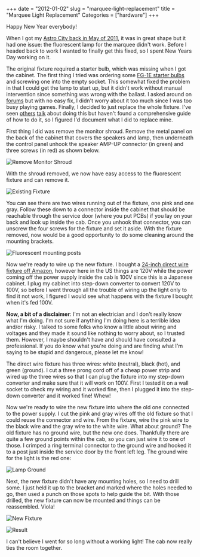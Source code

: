 +++
date = "2012-01-02"
slug = "marquee-light-replacement"
title = "Marquee Light Replacement"
Categories = ["hardware"]
+++

Happy New Year everybody!

When I got my [Astro City back in May of 2011](/blog/2011/05/sega-astro-city/), it was in great shape but it had one issue: the fluorescent lamp for the marquee didn't work. Before I headed back to work I wanted to finally get this fixed, so I spent New Years Day working on it.

The original fixture required a starter bulb, which was missing when I got the cabinet. The first thing I tried was ordering some [FG-1E starter bulbs](http://www.bulbconnection.com/ViewSIMItem/bcrw/simid/3677/item.html) and screwing one into the empty socket. This somewhat fixed the problem in that I could get the lamp to start up, but it didn't work without manual intervention since something was wrong with the ballast. I asked around on [forums](http://shmups.system11.org/viewtopic.php?f=6&t=36865) but with no easy fix, I didn't worry about it too much since I was too busy playing games.  Finally, I decided to just replace the whole fixture. I've seen [others](http://forum.arcadeotaku.com/viewtopic.php?f=3&t=5691) [talk](http://forum.arcadeotaku.com/viewtopic.php?f=3&t=15564) about doing this but haven't found a comprehensive guide of how to do it, so I figured I'd document what I did to replace mine.

First thing I did was remove the monitor shroud. Remove the metal panel on the back of the cabinet that covers the speakers and lamp, then underneath the control panel unhook the speaker AMP-UP connector (in green) and three screws (in red) as shown below.

![Remove Monitor Shroud](/images/IMG_18791.jpg)

With the shroud removed, we now have easy access to the fluorescent fixture and can remove it.

![Existing Fixture](/images/IMG_18621.jpg)

You can see there are two wires running out of the fixture, one pink and one gray.  Follow these down to a connector inside the cabinet that should be reachable through the service door (where you put PCBs) if you lay on your back and look up inside the cab.  Once you unhook that connector, you can unscrew the four screws for the fixture and set it aside.  With the fixture removed, now would be a good opportunity to do some cleaning around the mounting brackets.

![Fluorescent mounting posts](/images/IMG_1869.jpg)

Now we're ready to wire up the new fixture. I bought a [24-inch direct wire fixture off Amazon](http://www.amazon.com/16687-24-Inch-Premium-Fluorescent-Fixture/dp/B001ET6DC0/ref=sr_1_3?ie=UTF8&qid=1325466902&sr=8-3), however here in the US things are 120V while the power coming off the power supply inside the cab is 100V since this is a Japanese cabinet. I plug my cabinet into step-down converter to convert 120V to 100V, so before I went through all the trouble of wiring up the light only to find it not work, I figured I would see what happens with the fixture I bought when it's fed 100V. 

**Now, a bit of a disclaimer**: I'm not an electrician and I don't really know what I'm doing. I'm not sure if anything I'm doing here is a terrible idea and/or risky. I talked to some folks who know a little about wiring and voltages and they made it sound like nothing to worry about, so I trusted them. However, I maybe shouldn't have and should have consulted a professional. If you do know what you're doing and are finding what I'm saying to be stupid and dangerous, please let me know!

The direct wire fixture has three wires: white (neutral), black (hot), and green (ground). I cut a three prong cord off of a cheap power strip and wired up the three wires so that I can plug the fixture into my step-down converter and make sure that it will work on 100V. First I tested it on a wall socket to check my wiring and it worked fine, then I plugged it into the step-down converter and it worked fine! Whew!

Now we're ready to wire the new fixture into where the old one connected to the power supply. I cut the pink and gray wires off the old fixture so that I could reuse the connector and wire. From the fixture, wire the pink wire to the black wire and the gray wire to the white wire. What about ground? The old fixture has no ground wire, but the new one does. Thankfully there are quite a few ground points within the cab, so you can just wire it to one of those.  I crimped a ring terminal connector to the ground wire and hooked it to a post just inside the service door by the front left leg.  The ground wire for the light is the red one:

![Lamp Ground](/images/IMG_1880_2.jpg)

Next, the new fixture didn't have any mounting holes, so I need to drill some. I just held it up to the bracket and marked where the holes needed to go, then used a punch on those spots to help guide the bit. With those drilled, the new fixture can now be mounted and things can be reassembled. Viola!

![New Fixture](/images/IMG_1875_2.jpg)

![Result](/images/IMG_1878.jpg)

I can't believe I went for so long without a working light! The cab now really ties the room together.
